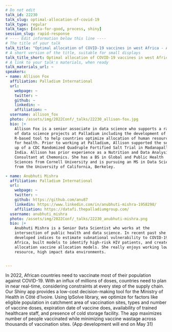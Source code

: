 ```yaml
---
# Do not edit
talk_id: 22230
talk_slug: optimal-allocation-of-covid-19
talk_type: regular
talk_tags: [data-for-good, process, shiny]
session_slug: rapid-response
# ---- Edit information below this line ----
# The title of your talk
talk_title: "Optimal allocation of COVID-19 vaccines in west Africa - A Shiny success story"
# A short version of the title, suitable for small displays
talk_title_short: Optimal allocation of COVID-19 vaccines in west Africa - A Shiny success story
# A link to your talk's materials, when ready
talk_materials_url: ~
speakers:
- name: Allison Fox
  affiliation: Palladium International
  url:
    webpage: ~
    twitter: ~
    github: ~
    linkedin: ~
    affiliation: ~
  username: allison_fox
  photo: /assets/img/2022Conf/_talks/22230_allison-fox.jpg
  bio: |+
    Allison Fox is a senior associate in data science who supports a range
    of data science projects at Palladium including the development of an
    R-based tool to help countries optimize allocation of human resources
    for health. Prior to working at Palladium, Allison supported the set-
    up of a CDC Randomized Quadruple Fortified Salt Trial in Madanapalle,
    India. Allison has prior experience as a Nutrition and Data Analysis
    Consultant at Chemonics. She has a BS in Global and Public Health
    Sciences from Cornell University and is pursuing an MS in Data Science
    from the University of California, Berkeley.

- name: Anubhuti Mishra
  affiliation: Palladium International
  url:
    webpage: ~
    twitter: ~
    github: https://github.com/anu87
    linkedin: https://www.linkedin.com/in/anubhuti-mishra-1958298/
    affiliation: https://datafi.thepalladiumgroup.com/
  username: anubhuti_mishra
  photo: /assets/img/2022Conf/_talks/22230_anubhuti-mishra.png
  bio: |+
    Anubhuti Mishra is a Senior Data Scientist who works at the
    intersection of public health and data science. In recent past she has
    developed indices to estimate subnational vulnerability to COVID-19 in
    Africa, built models to identify high-risk HIV patients, and created
    allocation vaccine allocation models. She really enjoys working low
    resource, high impact data environments.


---
```


<!-- ABSTRACT ----
Please write abstract below. You may use simple markdown (links, code style, bold, italics)
-->

In 2022, African countries need to vaccinate most of their population against
COVID-19. With an influx of millions of doses, countries need to plan in near
real-time, considering constraints at every step of the supply chain. Our
Shiny app provides a low-cost decision-making tool for the Ministry of Health
in Côté d’Ivoire. Using lpSolve library, we optimize for factors like eligible
population in catchment area of vaccination sites, types and number of vaccine
doses, expiration date of vaccine does, availability of trained healthcare
staff, and presence of cold storage facility. The app maximizes number of people
vaccinated while minimizing vaccine wastage across thousands of vaccination
sites. (App development will end on May 31)
